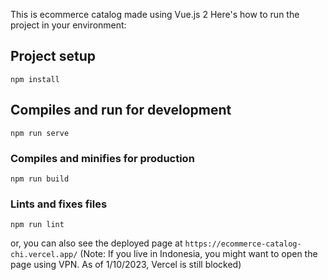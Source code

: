 This is ecommerce catalog made using Vue.js 2
Here's how to run the project in your environment:

## Project setup
```npm install```
## Compiles and run for development
```npm run serve```

### Compiles and minifies for production
```npm run build```

### Lints and fixes files
```npm run lint```

or, you can also see the deployed page at 
```https://ecommerce-catalog-chi.vercel.app/```
(Note: If you live in Indonesia, you might want to open the page using VPN. As of 1/10/2023, Vercel is still blocked)
